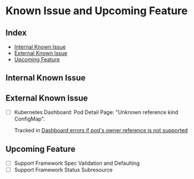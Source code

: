 # <a name="KnownIssueAndUpcomingFeature">Known Issue and Upcoming Feature</a>

## <a name="Index">Index</a>
   - [Internal Known Issue](#InternalKnownIssue)
   - [External Known Issue](#ExternalKnownIssue)
   - [Upcoming Feature](#UpcomingFeature)

## <a name="InternalKnownIssue">Internal Known Issue</a>

## <a name="ExternalKnownIssue">External Known Issue</a>
- [ ] Kubernetes Dashboard: Pod Detail Page: "Unknown reference kind ConfigMap".

   Tracked in [Dashboard errors if pod's owner reference is not supported](https://github.com/kubernetes/dashboard/issues/3251)

## <a name="UpcomingFeature">Upcoming Feature</a>
- [ ] Support Framework Spec Validation and Defaulting
- [ ] Support Framework Status Subresource
